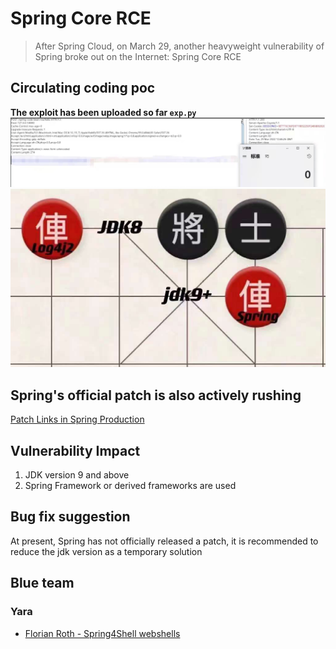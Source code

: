 # Spring Core RCE

> After Spring Cloud, on March 29, another heavyweight vulnerability of Spring broke out on the Internet: Spring Core RCE 

## Circulating coding poc 
**The exploit has been uploaded so far ```exp.py```**  
![Circulating coding poc ](images/poc.png)  
![awkward situation ](images/img_1.png)

## Spring's official patch is also actively rushing   
[Patch Links in Spring Production ](https://github.com/spring-projects/spring-framework/commit/7f7fb58dd0dae86d22268a4b59ac7c72a6c22529)

## Vulnerability Impact 
1. JDK version 9 and above 
2. Spring Framework or derived frameworks are used

## Bug fix suggestion 
At present, Spring has not officially released a patch, it is recommended to reduce the jdk version as a temporary solution

## Blue team
### Yara
* [Florian Roth - Spring4Shell webshells](https://github.com/Neo23x0/signature-base/blob/master/yara/expl_spring4shell.yar)
